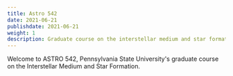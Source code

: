 ```yaml
---
title: Astro 542
date: 2021-06-21
publishdate: 2021-06-21
weight: 1
description: Graduate course on the interstellar medium and star formation
---
```


Welcome to ASTRO 542, Pennsylvania State University's graduate course on the Interstellar Medium and Star Formation.
